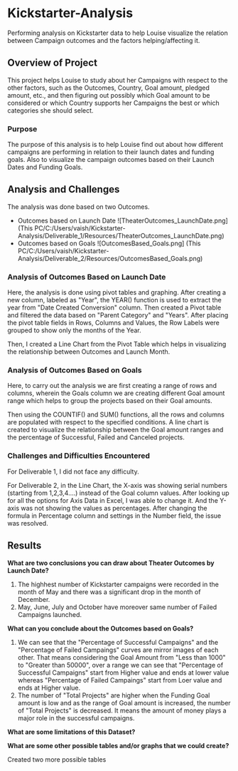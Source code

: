 # Kickstarter-Analysis 

Performing analysis on Kickstarter data to help Louise visualize the relation between Campaign outcomes and the factors helping/affecting it.
## Overview of Project
This project helps Louise to study about her Campaigns with respect to the other factors, such as the Outcomes, Country, Goal amount, pledged amount, etc., and then figuring out possibly which Goal amount to be considered or which Country supports her Campaigns the best or which categories she should select.
### Purpose
The purpose of this analysis is to help Louise find out about how different campaigns are performing in relation to their launch dates and funding goals. Also to visualize the campaign outcomes based on their Launch Dates and Funding Goals.
## Analysis and Challenges
The analysis was done based on two Outcomes.
* Outcomes based on Launch Date ![TheaterOutcomes_LaunchDate.png] (This PC/C:/Users/vaish/Kickstarter-Analysis/Deliverable_1/Resources/TheaterOutcomes_LaunchDate.png)
* Outcomes based on Goals ![OutcomesBased_Goals.png] (This PC/C:/Users/vaish/Kickstarter-Analysis/Deliverable_2/Resources/OutcomesBased_Goals.png)
### Analysis of Outcomes Based on Launch Date
Here, the analysis is done using pivot tables and graphing. After creating a new column, labeled as "Year", the YEAR() function is used to extract the year from "Date Created Conversion" column. Then created a Pivot table and filtered the data based on "Parent Category" and "Years". After placing the pivot table fields in Rows, Columns and Values, the Row Labels were grouped to show only the months of the Year.

Then, I created a Line Chart from the Pivot Table which helps in visualizing the relationship between Outcomes and Launch Month.
### Analysis of Outcomes Based on Goals
Here, to carry out the analysis we are first creating a range of rows and columns, wherein the Goals column we are creating different Goal amount range which helps to group the projects based on their Goal amounts.

Then using the COUNTIF() and SUM() functions, all the rows and columns are populated with respect to the specified conditions. A line chart is created to visualize the relationship between the Goal amount ranges and the percentage of Successful, Failed and Canceled projects.
### Challenges and Difficulties Encountered
For Deliverable 1, I did not face any difficulty.

For Deliverable 2, in the Line Chart, the X-axis was showing serial numbers (starting from 1,2,3,4....) instead of the Goal column values. After looking up for all the options for Axis Data in Excel, I was able to change it. And the Y-axis was not showing the values as percentages. After changing the formula in Percentage column and settings in the Number field, the issue was resolved.
## Results
**What are two conclusions you can draw about Theater Outcomes by Launch Date?**
1. The highhest number of Kickstarter campaigns were recorded in the month of May and there was a significant drop in the month of December.
2. May, June, July and October have moreover same number of Failed Campaigns launched.

**What can you conclude about the Outcomes based on Goals?**
1. We can see that the "Percentage of Successful Campaigns" and the "Percentage of Failed Campaings" curves are mirror images of each other. That means considering the Goal Amount from "Less than 1000" to "Greater than 50000", over a range we can see that "Percentage of Successful Campaigns" start from Higher value and ends at lower value whereas "Percentage of Failed Campaings" start from Loer value and ends at Higher value.
2. The number of "Total Projects" are higher when the Funding Goal amount is low and as the range of Goal amount is increased, the number of "Total Projects" is decreased. It means the amount of money plays a major role in the successful campaigns.

**What are some limitations of this Dataset?**

**What are some other possible tables and/or graphs that we could create?**

Created two more possible tables 
